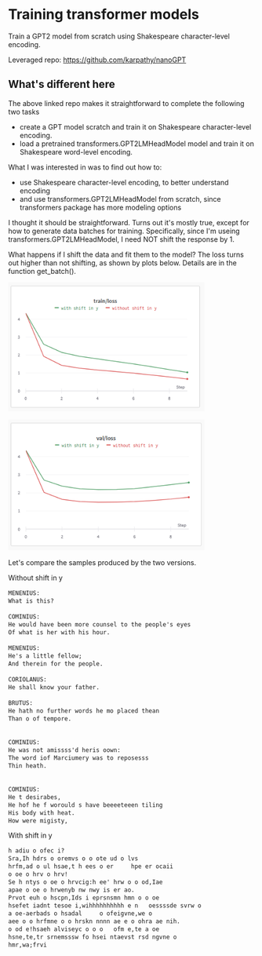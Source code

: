 # Training transformer models

Train a GPT2 model from scratch using Shakespeare character-level encoding.

Leveraged repo: https://github.com/karpathy/nanoGPT

## What's different here 

The above linked repo makes it straightforward to complete the following two tasks

- create a GPT model scratch and train it on Shakespeare character-level encoding.
- load a pretrained transformers.GPT2LMHeadModel model and train it on Shakespeare word-level encoding.

What I was interested in was to find out how to:

- use Shakespeare character-level encoding, to better understand encoding
- and use transformers.GPT2LMHeadModel from scratch, since transformers package has more modeling options

I thought it should be straightforward. Turns out it's mostly true, except for how to generate data batches for training. Specifically, since I'm useing transformers.GPT2LMHeadModel, I need NOT shift the response by 1. 

What happens if I shift the data and fit them to the model? The loss turns out higher than not shifting, as shown by plots below. Details are in the function get_batch().

[<img src='./assets/train_loss.png' width="400" />](./assets/train_loss.png)

[<img src='./assets/val_loss.png' width="400" />](./assets/val_loss.png)

Let's compare the samples produced by the two versions. 

Without shift in y
```
MENENIUS:
What is this?

COMINIUS:
He would have been more counsel to the people's eyes
Of what is her with his hour.

MENENIUS:
He's a little fellow;
And therein for the people.

CORIOLANUS:
He shall know your father.

BRUTUS:
He hath no further words he mo placed thean
Than o of tempore.


COMINIUS:
He was not amissss'd heris oown:
The word iof Marciumery was to reposesss
Thin heath.


COMINIUS:
He t desirabes,
He hof he f worould s have beeeeteeen tiling
His body with heat.
How were migisty,
```

With shift in y
```
h adiu o ofec i?
Sra,Ih hdrs o oremvs o o ote ud o lvs
hrfm,ad o ul hsae,t h ees o er     hpe er ocaii 
o oe o hrv o hrv!
Se h ntys o oe o hrvcig:h ee' hrw o o od,Iae
apae o oe o hrwenyb nw nwy is er ao.
Prvot euh o hscpn,Ids i eprsnsmn hmn o o oe
hsefet iadnt tesoe i,wihhhhhhhhhh e n   oessssde svrw o
a oe-aerbads o hsadal     o ofeigvne,we o
aee o o hrfmne o o hrskn nnnn ae e o ohra ae nih.
o od e!hsaeh alviseyc o o o   ofm e,te a oe
hsne,te,tr srnemsssw fo hsei ntaevst rsd ngvne o
hmr,wa;frvi
```